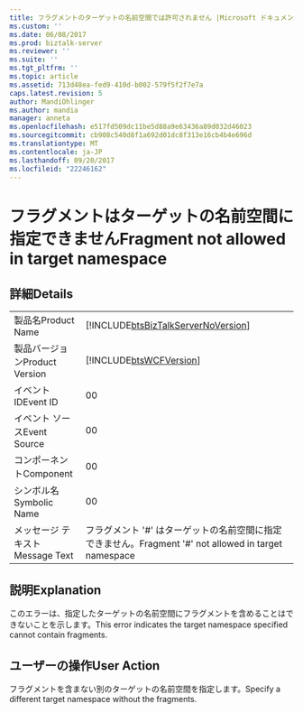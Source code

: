 ```yaml
---
title: フラグメントのターゲットの名前空間では許可されません |Microsoft ドキュメント
ms.custom: ''
ms.date: 06/08/2017
ms.prod: biztalk-server
ms.reviewer: ''
ms.suite: ''
ms.tgt_pltfrm: ''
ms.topic: article
ms.assetid: 713d48ea-fed9-410d-b002-579f5f2f7e7a
caps.latest.revision: 5
author: MandiOhlinger
ms.author: mandia
manager: anneta
ms.openlocfilehash: e517fd509dc11be5d88a9e63436a89d032d46023
ms.sourcegitcommit: cb908c540d8f1a692d01dc8f313e16cb4b4e696d
ms.translationtype: MT
ms.contentlocale: ja-JP
ms.lasthandoff: 09/20/2017
ms.locfileid: "22246162"
---
```

# <a name="fragment-not-allowed-in-target-namespace"></a><span data-ttu-id="79eb6-102">フラグメントはターゲットの名前空間に指定できません</span><span class="sxs-lookup"><span data-stu-id="79eb6-102">Fragment not allowed in target namespace</span></span>
## <a name="details"></a><span data-ttu-id="79eb6-103">詳細</span><span class="sxs-lookup"><span data-stu-id="79eb6-103">Details</span></span>  
  
|||  
|-|-|  
|<span data-ttu-id="79eb6-104">製品名</span><span class="sxs-lookup"><span data-stu-id="79eb6-104">Product Name</span></span>|[!INCLUDE[btsBizTalkServerNoVersion](../includes/btsbiztalkservernoversion-md.md)]|  
|<span data-ttu-id="79eb6-105">製品バージョン</span><span class="sxs-lookup"><span data-stu-id="79eb6-105">Product Version</span></span>|[!INCLUDE[btsWCFVersion](../includes/btswcfversion-md.md)]|  
|<span data-ttu-id="79eb6-106">イベント ID</span><span class="sxs-lookup"><span data-stu-id="79eb6-106">Event ID</span></span>|<span data-ttu-id="79eb6-107">0</span><span class="sxs-lookup"><span data-stu-id="79eb6-107">0</span></span>|  
|<span data-ttu-id="79eb6-108">イベント ソース</span><span class="sxs-lookup"><span data-stu-id="79eb6-108">Event Source</span></span>|<span data-ttu-id="79eb6-109">0</span><span class="sxs-lookup"><span data-stu-id="79eb6-109">0</span></span>|  
|<span data-ttu-id="79eb6-110">コンポーネント</span><span class="sxs-lookup"><span data-stu-id="79eb6-110">Component</span></span>|<span data-ttu-id="79eb6-111">0</span><span class="sxs-lookup"><span data-stu-id="79eb6-111">0</span></span>|  
|<span data-ttu-id="79eb6-112">シンボル名</span><span class="sxs-lookup"><span data-stu-id="79eb6-112">Symbolic Name</span></span>|<span data-ttu-id="79eb6-113">0</span><span class="sxs-lookup"><span data-stu-id="79eb6-113">0</span></span>|  
|<span data-ttu-id="79eb6-114">メッセージ テキスト</span><span class="sxs-lookup"><span data-stu-id="79eb6-114">Message Text</span></span>|<span data-ttu-id="79eb6-115">フラグメント '#' はターゲットの名前空間に指定できません。</span><span class="sxs-lookup"><span data-stu-id="79eb6-115">Fragment '#' not allowed in target namespace</span></span>|  
  
## <a name="explanation"></a><span data-ttu-id="79eb6-116">説明</span><span class="sxs-lookup"><span data-stu-id="79eb6-116">Explanation</span></span>  
 <span data-ttu-id="79eb6-117">このエラーは、指定したターゲットの名前空間にフラグメントを含めることはできないことを示します。</span><span class="sxs-lookup"><span data-stu-id="79eb6-117">This error indicates the target namespace specified cannot contain fragments.</span></span>  
  
## <a name="user-action"></a><span data-ttu-id="79eb6-118">ユーザーの操作</span><span class="sxs-lookup"><span data-stu-id="79eb6-118">User Action</span></span>  
 <span data-ttu-id="79eb6-119">フラグメントを含まない別のターゲットの名前空間を指定します。</span><span class="sxs-lookup"><span data-stu-id="79eb6-119">Specify a different target namespace without the fragments.</span></span>